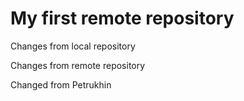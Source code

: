 # My first remote repository

Changes from local repository

Changes from remote repository

Changed from Petrukhin
